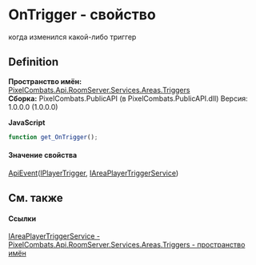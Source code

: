 # OnTrigger - свойство


когда изменился какой-либо триггер



## Definition
**Пространство имён:** <a href="4f427198-2b1e-a053-5a6c-40f068fcb995">PixelCombats.Api.RoomServer.Services.Areas.Triggers</a>  
**Сборка:** PixelCombats.PublicAPI (в PixelCombats.PublicAPI.dll) Версия: 1.0.0.0 (1.0.0.0)

**JavaScript**
``` JavaScript
function get_OnTrigger();

```



#### Значение свойства
<a href="2c6ab617-976d-ae51-82f2-7621fc7e18d9">ApiEvent</a>(<a href="a9a12e5a-d04d-685b-40a8-0fe3c2a89202">IPlayerTrigger</a>, <a href="6d2c6609-a235-fafa-9023-62f9d83a6f9c">IAreaPlayerTriggerService</a>)

## См. также


#### Ссылки
<a href="6d2c6609-a235-fafa-9023-62f9d83a6f9c">IAreaPlayerTriggerService - </a>  
<a href="4f427198-2b1e-a053-5a6c-40f068fcb995">PixelCombats.Api.RoomServer.Services.Areas.Triggers - пространство имён</a>  
